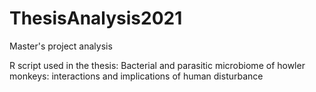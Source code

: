 # ThesisAnalysis2021
Master's project analysis 

R script used in the thesis: Bacterial and parasitic microbiome of howler monkeys: interactions and implications of human disturbance
